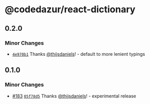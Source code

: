 # @codedazur/react-dictionary

## 0.2.0

### Minor Changes

- [`4e970b1`](https://github.com/codedazur/toolkit/commit/4e970b1dfcb1c9cecfe49aa2e741d9a98038c0e8) Thanks [@thijsdaniels](https://github.com/thijsdaniels)! - default to more lenient typings

## 0.1.0

### Minor Changes

- [#183](https://github.com/codedazur/toolkit/pull/183) [`05f78d5`](https://github.com/codedazur/toolkit/commit/05f78d56ad01f8851cc2c7b374ede815ea2e0505) Thanks [@thijsdaniels](https://github.com/thijsdaniels)! - experimental release
